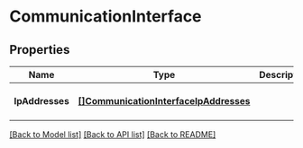 # CommunicationInterface

## Properties
Name | Type | Description | Notes
------------ | ------------- | ------------- | -------------
**IpAddresses** | [**[]CommunicationInterfaceIpAddresses**](CommunicationInterface_ipAddresses.md) |  | [optional] [default to null]

[[Back to Model list]](../README.md#documentation-for-models) [[Back to API list]](../README.md#documentation-for-api-endpoints) [[Back to README]](../README.md)


